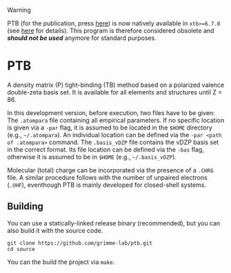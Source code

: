 > [!WARNING]  
> PTB (for the publication, press [here](https://pubs.aip.org/aip/jcp/article/158/12/124111/2881578/A-non-self-consistent-tight-binding-electronic)) is now natively available in `xtb>=6.7.0` (see [here](https://github.com/grimme-lab/xtb/releases/tag/v6.7.0) for details).
> This program is therefore considered obsolete and **_should not be used_** anymore for standard purposes.

# PTB
A density matrix (P) tight-binding (TB) method based on a polarized valence double-zeta basis set.
It is available for all elements and structures until Z = 86.

In this development version, before execution, two files have to be given:
The `.atompara` file containing all empirical parameters. If no specific location is given via a `-par` flag, it is assumed to be located in the `$HOME` directory (e.g., `~/.atompara`).
An individual location can be defined via the `-par <path of .atompara>` command.
The `.basis_vDZP` file contains the vDZP basis set in the correct format. Its file location can be defined via the `-bas` flag, otherwise it is assumed to be in 
`$HOME` (e.g., `~/.basis_vDZP`).

Molecular (total) charge can be incorporated via the presence of a `.CHRG` file. A similar procedure follows with the number of unpaired electrons (`.UHF`),
eventhough PTB is mainly developed for closed-shell systems.


## Building
You can use a statically-linked release binary (recommended), but you can also build it with the source code.
```
git clone https://github.com/grimme-lab/ptb.git
cd source
```
You can the build the project via `make`.
